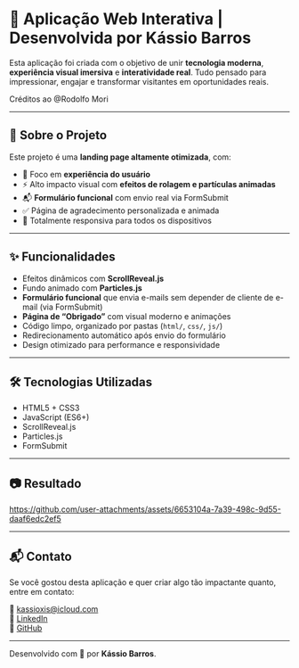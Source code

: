 # 🚀 Aplicação Web Interativa | Desenvolvida por Kássio Barros

Esta aplicação foi criada com o objetivo de unir **tecnologia moderna**, **experiência visual imersiva** e **interatividade real**. Tudo pensado para impressionar, engajar e transformar visitantes em oportunidades reais.

Créditos ao @Rodolfo Mori

---

## 🧠 Sobre o Projeto

Este projeto é uma **landing page altamente otimizada**, com:
- 🎯 Foco em **experiência do usuário**
- ⚡️ Alto impacto visual com **efeitos de rolagem e partículas animadas**
- 📬 **Formulário funcional** com envio real via FormSubmit
- ✅ Página de agradecimento personalizada e animada
- 📱 Totalmente responsiva para todos os dispositivos

---

## ✨ Funcionalidades

- Efeitos dinâmicos com **ScrollReveal.js**
- Fundo animado com **Particles.js**
- **Formulário funcional** que envia e-mails sem depender de cliente de e-mail (via FormSubmit)
- **Página de “Obrigado”** com visual moderno e animações
- Código limpo, organizado por pastas (`html/`, `css/`, `js/`)
- Redirecionamento automático após envio do formulário
- Design otimizado para performance e responsividade

---

## 🛠️ Tecnologias Utilizadas

- HTML5 + CSS3
- JavaScript (ES6+)
- ScrollReveal.js
- Particles.js
- FormSubmit

---


## 📷 Resultado



https://github.com/user-attachments/assets/6653104a-7a39-498c-9d55-daaf6edc2ef5


---

## 📬 Contato

Se você gostou desta aplicação e quer criar algo tão impactante quanto, entre em contato:

📧 kassioxis@icloud.com  
🔗 [LinkedIn](https://www.linkedin.com/in/kassioxis)  
🔗 [GitHub](https://github.com/santosxis)

---



Desenvolvido com 💜 por **Kássio Barros**.
